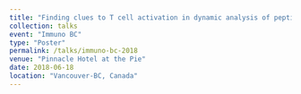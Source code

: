 ```yaml
---
title: "Finding clues to T cell activation in dynamic analysis of peptide-MHC mobility"
collection: talks
event: "Immuno BC"
type: "Poster"
permalink: /talks/immuno-bc-2018
venue: "Pinnacle Hotel at the Pie"
date: 2018-06-18
location: "Vancouver-BC, Canada"
---
```


